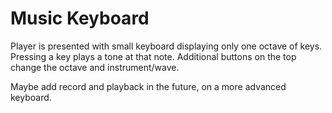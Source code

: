 # Music Keyboard
Player is presented with small keyboard displaying only one octave of keys. Pressing a key plays a tone at that note. Additional buttons on the top change the octave and instrument/wave.

Maybe add record and playback in the future, on a more advanced keyboard.

